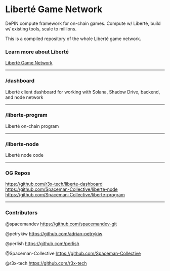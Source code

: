 # Liberté Game Network
DePIN compute framework for on-chain games. Compute w/ Liberté, build w/ existing tools, scale to millions. 

This is a compiled repository of the whole Liberté game network.

### Learn more about Liberté
[Liberté Game Network](https://spacemandev.notion.site/Libert-fb51095da4d147e0ab20d6b35cd9e63e?pvs=4)


______________
### /dashboard 
Liberté client dashboard for working with Solana, Shadow Drive, backend, and node network

______________
### /liberte-program 
Liberté on-chain program

______________
### /liberte-node 
Liberté node code

______________
### OG Repos
https://github.com/r3x-tech/liberte-dashboard
https://github.com/Spaceman-Collective/liberte-node
https://github.com/Spaceman-Collective/liberte-program

______________

### Contributors

@spacemandev
https://github.com/spacemandev-git

@petrykiw
https://github.com/adrian-petrykiw

@perlish
https://github.com/perlish

@Spaceman-Collective
https://github.com/Spaceman-Collective

@r3x-tech
https://github.com/r3x-tech



